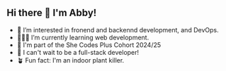 ## Hi there 👋 I'm Abby!  
- 🧐 I’m interested in fronend and backennd development, and DevOps.
- 👩🏻‍💻 I’m currently learning web development. 
- 💜 I'm part of the She Codes Plus Cohort 2024/25
- 🤩 I can't wait to be a full-stack developer! 
- 🪴 Fun fact: I'm an indoor plant killer. 

